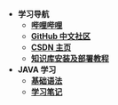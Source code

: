 - **学习导航**
  - [**哔哩哔哩**](https://www.bilibili.com/)
  - [**GitHub 中文社区**](https://www.githubs.cn/post/what-is-github)
  - [**CSDN 主页**](https://blog.csdn.net/Anya689?type=blog)
  - [**知识库安装及部署教程**](https://blog.csdn.net/qq_62982856/article/details/129940209)
- **JAVA 学习**
  - [**基础语法**](https://www.bilibili.com/video/BV1fr4y1F7KJ/?p=17&spm_id_from=333.880.my_history.page.click&vd_source=16560ff474c94935ff79b6a79ca286b8/)
  - [**学习笔记**](http://localhost:3000/#/README?id=java)
